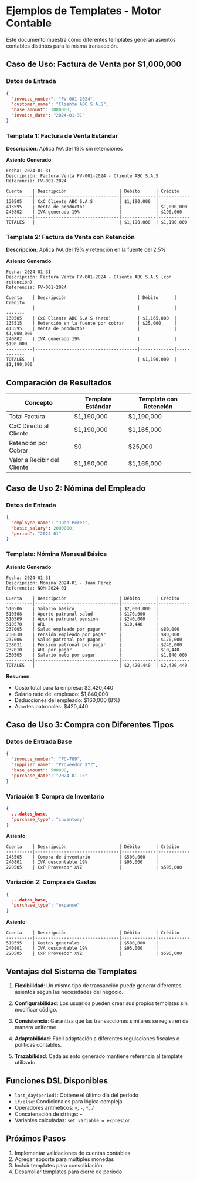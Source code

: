 # Ejemplos de Templates - Motor Contable

Este documento muestra cómo diferentes templates generan asientos contables distintos para la misma transacción.

## Caso de Uso: Factura de Venta por $1,000,000

### Datos de Entrada
```json
{
  "invoice_number": "FV-001-2024",
  "customer_name": "Cliente ABC S.A.S",
  "base_amount": 1000000,
  "invoice_date": "2024-01-31"
}
```

### Template 1: Factura de Venta Estándar
**Descripción**: Aplica IVA del 19% sin retenciones

**Asiento Generado**:
```
Fecha: 2024-01-31
Descripción: Factura Venta FV-001-2024 - Cliente ABC S.A.S
Referencia: FV-001-2024

Cuenta    | Descripción                    | Débito      | Crédito
----------|--------------------------------|-------------|------------
130505    | CxC Cliente ABC S.A.S          | $1,190,000  |
413595    | Venta de productos             |             | $1,000,000
240802    | IVA generado 19%               |             | $190,000
----------|--------------------------------|-------------|------------
TOTALES   |                                | $1,190,000  | $1,190,000
```

### Template 2: Factura de Venta con Retención
**Descripción**: Aplica IVA del 19% y retención en la fuente del 2.5%

**Asiento Generado**:
```
Fecha: 2024-01-31
Descripción: Factura Venta FV-001-2024 - Cliente ABC S.A.S (con retención)
Referencia: FV-001-2024

Cuenta    | Descripción                           | Débito      | Crédito
----------|---------------------------------------|-------------|------------
130505    | CxC Cliente ABC S.A.S (neto)          | $1,165,000  |
135515    | Retención en la fuente por cobrar     | $25,000     |
413595    | Venta de productos                    |             | $1,000,000
240802    | IVA generado 19%                      |             | $190,000
----------|---------------------------------------|-------------|------------
TOTALES   |                                       | $1,190,000  | $1,190,000
```

## Comparación de Resultados

| Concepto                    | Template Estándar | Template con Retención |
|-----------------------------|-------------------|------------------------|
| Total Factura               | $1,190,000        | $1,190,000            |
| CxC Directo al Cliente      | $1,190,000        | $1,165,000            |
| Retención por Cobrar        | $0                | $25,000               |
| Valor a Recibir del Cliente | $1,190,000        | $1,165,000            |

## Caso de Uso 2: Nómina del Empleado

### Datos de Entrada
```json
{
  "employee_name": "Juan Pérez",
  "basic_salary": 2000000,
  "period": "2024-01"
}
```

### Template: Nómina Mensual Básica
**Asiento Generado**:
```
Fecha: 2024-01-31
Descripción: Nómina 2024-01 - Juan Pérez
Referencia: NOM-2024-01

Cuenta    | Descripción                    | Débito      | Crédito
----------|--------------------------------|-------------|------------
510506    | Salario básico                 | $2,000,000  |
510568    | Aporte patronal salud          | $170,000    |
510569    | Aporte patronal pensión        | $240,000    |
510570    | ARL                            | $10,440     |
237005    | Salud empleado por pagar       |             | $80,000
238030    | Pensión empleado por pagar     |             | $80,000
237006    | Salud patronal por pagar       |             | $170,000
238031    | Pensión patronal por pagar     |             | $240,000
237010    | ARL por pagar                  |             | $10,440
250505    | Salario neto por pagar         |             | $1,840,000
----------|--------------------------------|-------------|------------
TOTALES   |                                | $2,420,440  | $2,420,440
```

**Resumen**:
- Costo total para la empresa: $2,420,440
- Salario neto del empleado: $1,840,000
- Deducciones del empleado: $160,000 (8%)
- Aportes patronales: $420,440

## Caso de Uso 3: Compra con Diferentes Tipos

### Datos de Entrada Base
```json
{
  "invoice_number": "FC-789",
  "supplier_name": "Proveedor XYZ",
  "base_amount": 500000,
  "purchase_date": "2024-01-15"
}
```

### Variación 1: Compra de Inventario
```json
{
  ...datos_base,
  "purchase_type": "inventory"
}
```

**Asiento**:
```
Cuenta    | Descripción                    | Débito      | Crédito
----------|--------------------------------|-------------|------------
143505    | Compra de inventario           | $500,000    |
240801    | IVA descontable 19%            | $95,000     |
220505    | CxP Proveedor XYZ              |             | $595,000
```

### Variación 2: Compra de Gastos
```json
{
  ...datos_base,
  "purchase_type": "expense"
}
```

**Asiento**:
```
Cuenta    | Descripción                    | Débito      | Crédito
----------|--------------------------------|-------------|------------
519595    | Gastos generales               | $500,000    |
240801    | IVA descontable 19%            | $95,000     |
220505    | CxP Proveedor XYZ              |             | $595,000
```

## Ventajas del Sistema de Templates

1. **Flexibilidad**: Un mismo tipo de transacción puede generar diferentes asientos según las necesidades del negocio.

2. **Configurabilidad**: Los usuarios pueden crear sus propios templates sin modificar código.

3. **Consistencia**: Garantiza que las transacciones similares se registren de manera uniforme.

4. **Adaptabilidad**: Fácil adaptación a diferentes regulaciones fiscales o políticas contables.

5. **Trazabilidad**: Cada asiento generado mantiene referencia al template utilizado.

## Funciones DSL Disponibles

- `last_day(period)`: Obtiene el último día del período
- `if/else`: Condicionales para lógica compleja
- Operadores aritméticos: `+`, `-`, `*`, `/`
- Concatenación de strings: `+`
- Variables calculadas: `set variable = expresión`

## Próximos Pasos

1. Implementar validaciones de cuentas contables
2. Agregar soporte para múltiples monedas
3. Incluir templates para consolidación
4. Desarrollar templates para cierre de período